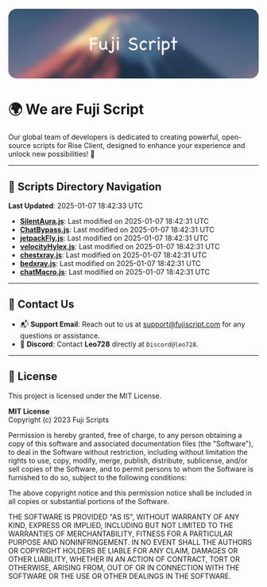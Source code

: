 ![Banner](.github/b.webp)

# 🌍 **We are Fuji Script**

Our global team of developers is dedicated to creating powerful, open-source scripts for Rise Client, designed to enhance your experience and unlock new possibilities! 🌟

---
<!-- SCRIPTS_NAVIGATION_START -->
## 📂 **Scripts Directory Navigation**

**Last Updated**: 2025-01-07 18:42:33 UTC

- **[SilentAura.js](scripts/SilentAura.js)**: Last modified on 2025-01-07 18:42:31 UTC
- **[ChatBypass.js](scripts/ChatBypass.js)**: Last modified on 2025-01-07 18:42:31 UTC
- **[jetpackFly.js](scripts/jetpackFly.js)**: Last modified on 2025-01-07 18:42:31 UTC
- **[velocityHylex.js](scripts/velocityHylex.js)**: Last modified on 2025-01-07 18:42:31 UTC
- **[chestxray.js](scripts/chestxray.js)**: Last modified on 2025-01-07 18:42:31 UTC
- **[bedxray.js](scripts/bedxray.js)**: Last modified on 2025-01-07 18:42:31 UTC
- **[chatMacro.js](scripts/chatMacro.js)**: Last modified on 2025-01-07 18:42:31 UTC

<!-- SCRIPTS_NAVIGATION_END -->

---

## 💬 **Contact Us**  
- 📬 **Support Email**: Reach out to us at [support@fujiscript.com](mailto:support@fujiscript.com) for any questions or assistance.  
- 💬 **Discord**: Contact **Leo728** directly at `Discord@leo728`.

---

## 📜 **License**

This project is licensed under the MIT License.  

**MIT License**  
Copyright (c) 2023 Fuji Scripts  

Permission is hereby granted, free of charge, to any person obtaining a copy of this software and associated documentation files (the "Software"), to deal in the Software without restriction, including without limitation the rights to use, copy, modify, merge, publish, distribute, sublicense, and/or sell copies of the Software, and to permit persons to whom the Software is furnished to do so, subject to the following conditions:  

The above copyright notice and this permission notice shall be included in all copies or substantial portions of the Software.  

THE SOFTWARE IS PROVIDED "AS IS", WITHOUT WARRANTY OF ANY KIND, EXPRESS OR IMPLIED, INCLUDING BUT NOT LIMITED TO THE WARRANTIES OF MERCHANTABILITY, FITNESS FOR A PARTICULAR PURPOSE AND NONINFRINGEMENT. IN NO EVENT SHALL THE AUTHORS OR COPYRIGHT HOLDERS BE LIABLE FOR ANY CLAIM, DAMAGES OR OTHER LIABILITY, WHETHER IN AN ACTION OF CONTRACT, TORT OR OTHERWISE, ARISING FROM, OUT OF OR IN CONNECTION WITH THE SOFTWARE OR THE USE OR OTHER DEALINGS IN THE SOFTWARE.  

